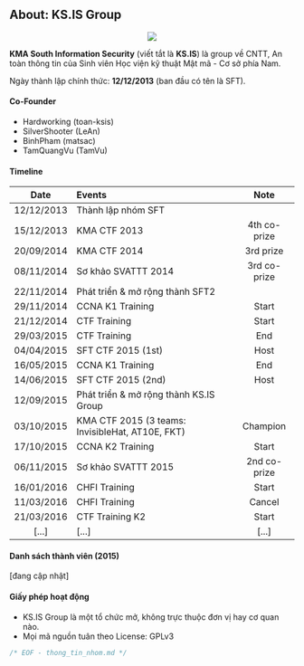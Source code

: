 ## About: KS.IS Group 

<p align="center">
  <img src="https://raw.githubusercontent.com/ks-is/docs/master/logo_kma.png?raw=true"/>
</p>

**KMA South Information Security** (viết tắt là **KS.IS**) là group về CNTT, An toàn thông tin của Sinh viên Học viện kỹ thuật Mật mã - Cơ sở phía Nam.

Ngày thành lập chính thức: **12/12/2013** (ban đầu có tên là SFT).

#### Co-Founder

* Hardworking (toan-ksis)
* SilverShooter (LeAn)
* BinhPham (matsac)
* TamQuangVu (TamVu)

#### Timeline

| Date  | Events  | Note |
| :---------: |:---------------------| :----:|
| 12/12/2013  | Thành lập nhóm SFT   | |
| 15/12/2013  | KMA CTF 2013         | 4th co-prize |
| 20/09/2014  | KMA CTF 2014         | 3rd prize |
| 08/11/2014  | Sơ khảo SVATTT 2014  | 3rd co-prize |
| 22/11/2014  | Phát triển & mở rộng thành SFT2 |  |
| 29/11/2014  | CCNA K1 Training     | Start |
| 21/12/2014  | CTF Training         | Start |
| 29/03/2015  | CTF Training         | End   |
| 04/04/2015  | SFT CTF 2015 (1st)   | Host  |
| 16/05/2015  | CCNA K1 Training     | End   |
| 14/06/2015  | SFT CTF 2015 (2nd)   | Host         |
| 12/09/2015  | Phát triển & mở rộng thành KS.IS Group |  |
| 03/10/2015  | KMA CTF 2015 (3 teams: InvisibleHat, AT10E, FKT)| Champion |
| 17/10/2015  | CCNA K2 Training     | Start |
| 06/11/2015  | Sơ khảo SVATTT 2015  | 2nd co-prize |
| 16/01/2016  | CHFI Training        | Start |
| 11/03/2016  | CHFI Training        | Cancel |
| 21/03/2016  | CTF Training K2      | Start |
| [...]  | [...]   | [...]  |

#### Danh sách thành viên (2015)

[đang cập nhật]

#### Giấy phép hoạt động

* KS.IS Group là một tổ chức mở, không trực thuộc đơn vị hay cơ quan nào.
* Mọi mã nguồn tuân theo License: GPLv3

```C
/* EOF - thong_tin_nhom.md */
```
